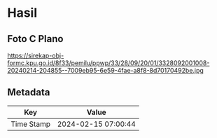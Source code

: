 # Hasil

## Foto C Plano

https://sirekap-obj-formc.kpu.go.id/8f33/pemilu/ppwp/33/28/09/20/01/3328092001008-20240214-204855--7009eb95-6e59-4fae-a8f8-8d70170492be.jpg


## Metadata

| Key        | Value               |
| ---------- | ------------------- |
| Time Stamp | 2024-02-15 07:00:44 |




